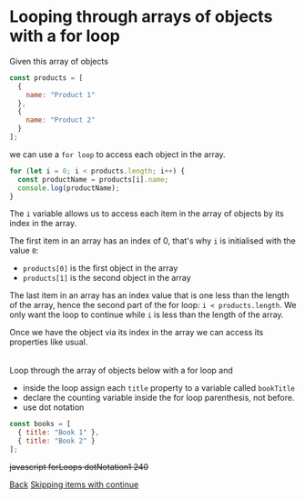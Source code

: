 # Looping through arrays of objects with a for loop

Given this array of objects

```js
const products = [
  {
    name: "Product 1"
  },
  {
    name: "Product 2"
  }
];
```

we can use a `for loop` to access each object in the array.

```js
for (let i = 0; i < products.length; i++) {
  const productName = products[i].name;
  console.log(productName);
}
```

The `i` variable allows us to access each item in the array of objects by its index in the array.

The first item in an array has an index of 0, that's why `i` is initialised with the value `0`:

- `products[0]` is the first object in the array
- `products[1]` is the second object in the array

The last item in an array has an index value that is one less than the length of the array, hence the second part of the for loop: `i < products.length`. We only want the loop to continue while `i` is less than the length of the array.

Once we have the object via its index in the array we can access its properties like usual.

######

Loop through the array of objects below with a for loop and

- inside the loop assign each `title` property to a variable called `bookTitle`
- declare the counting variable inside the for loop parenthesis, not before.
- use dot notation

```js
const books = [
  { title: "Book 1" },
  { title: "Book 2" }
];
```

~~javascript forLoops dotNotation1 240~~

<nav>
  <a href="/javascript/objects/introduction/nested-object-destructuring">Back</a>
	<a href="/javascript/objects/introduction/skipping-items-with-continue" class="next">Skipping items with continue</a>
</nav>

